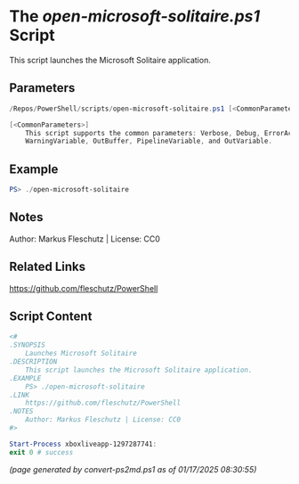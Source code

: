 The *open-microsoft-solitaire.ps1* Script
===========================

This script launches the Microsoft Solitaire application.

Parameters
----------
```powershell
/Repos/PowerShell/scripts/open-microsoft-solitaire.ps1 [<CommonParameters>]

[<CommonParameters>]
    This script supports the common parameters: Verbose, Debug, ErrorAction, ErrorVariable, WarningAction, 
    WarningVariable, OutBuffer, PipelineVariable, and OutVariable.
```

Example
-------
```powershell
PS> ./open-microsoft-solitaire

```

Notes
-----
Author: Markus Fleschutz | License: CC0

Related Links
-------------
https://github.com/fleschutz/PowerShell

Script Content
--------------
```powershell
<#
.SYNOPSIS
	Launches Microsoft Solitaire 
.DESCRIPTION
	This script launches the Microsoft Solitaire application.
.EXAMPLE
	PS> ./open-microsoft-solitaire
.LINK
	https://github.com/fleschutz/PowerShell
.NOTES
	Author: Markus Fleschutz | License: CC0
#>

Start-Process xboxliveapp-1297287741:
exit 0 # success
```

*(page generated by convert-ps2md.ps1 as of 01/17/2025 08:30:55)*
